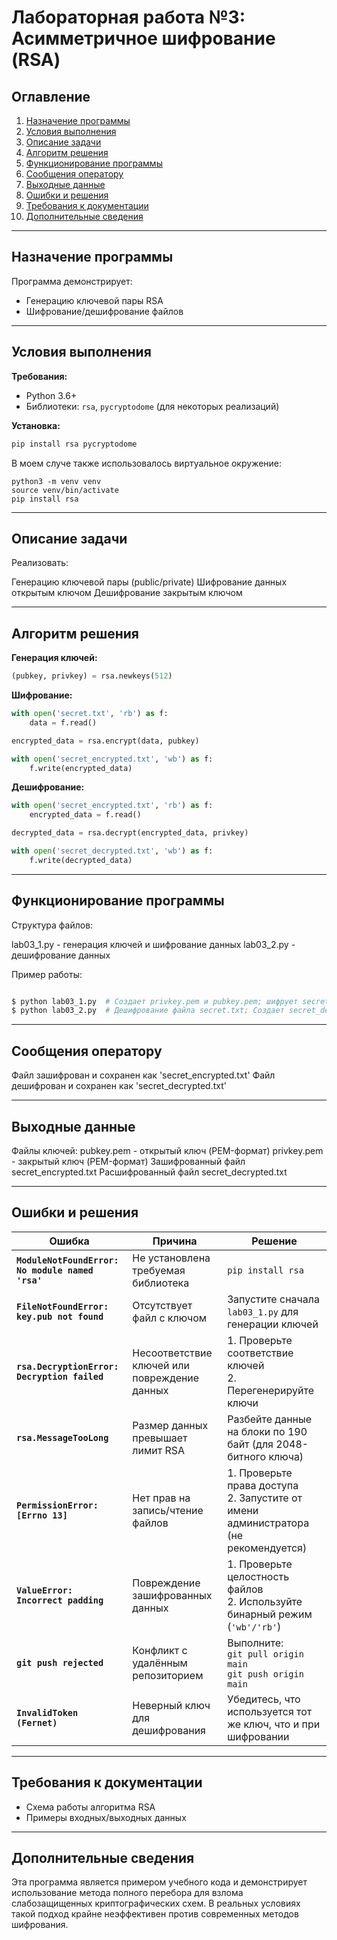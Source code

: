 # Лабораторная работа №3: Асимметричное шифрование (RSA)

## Оглавление
1. [Назначение программы](#назначение-программы)
2. [Условия выполнения](#условия-выполнения)
3. [Описание задачи](#описание-задачи)
4. [Алгоритм решения](#алгоритм-решения)
5. [Функционирование программы](#функционирование-программы)
6. [Сообщения оператору](#сообщения-оператору)
7. [Выходные данные](#выходные-данные)
8. [Ошибки и решения](#ошибки-и-решения)
9. [Требования к документации](#требования-к-документации)
10. [Дополнительные сведения](#дополнительные-сведения)

---

## Назначение программы
Программа демонстрирует:
- Генерацию ключевой пары RSA
- Шифрование/дешифрование файлов

---

## Условия выполнения
**Требования:**
- Python 3.6+
- Библиотеки: `rsa`, `pycryptodome` (для некоторых реализаций)
  
**Установка:**
```bash
pip install rsa pycryptodome
```

В моем случе также использовалось виртуальное окружение:

```
python3 -m venv venv    
source venv/bin/activate
pip install rsa
```

---

## Описание задачи

Реализовать:

Генерацию ключевой пары (public/private)
Шифрование данных открытым ключом
Дешифрование закрытым ключом

---

## Алгоритм решения

**Генерация ключей:**
```python
(pubkey, privkey) = rsa.newkeys(512)
```
**Шифрование:**
```python
with open('secret.txt', 'rb') as f:
    data = f.read()

encrypted_data = rsa.encrypt(data, pubkey)

with open('secret_encrypted.txt', 'wb') as f:
    f.write(encrypted_data)
```
**Дешифрование:**
```python
with open('secret_encrypted.txt', 'rb') as f:
    encrypted_data = f.read()

decrypted_data = rsa.decrypt(encrypted_data, privkey)

with open('secret_decrypted.txt', 'wb') as f:
    f.write(decrypted_data)
```

---

## Функционирование программы

Структура файлов:

lab03_1.py - генерация ключей и шифрование данных
lab03_2.py - дешифрование данных

Пример работы:

```bash

$ python lab03_1.py  # Создает privkey.pem и pubkey.pem; шифрует secret.txt; Создает secret_encrypted.txt
$ python lab03_2.py  # Дешифрование файла secret.txt; Создает secret_decrypted.txt
```

---

## Сообщения оператору

Файл зашифрован и сохранен как 'secret_encrypted.txt'
Файл дешифрован и сохранен как 'secret_decrypted.txt'

---

## Выходные данные

Файлы ключей:
pubkey.pem - открытый ключ (PEM-формат)
privkey.pem - закрытый ключ (PEM-формат)
Зашифрованный файл secret_encrypted.txt
Расшифрованный файл secret_decrypted.txt

---

## Ошибки и решения

| Ошибка | Причина | Решение |
|--------|---------|---------|
| **`ModuleNotFoundError: No module named 'rsa'`** | Не установлена требуемая библиотека | `pip install rsa` |
| **`FileNotFoundError: key.pub not found`** | Отсутствует файл с ключом | Запустите сначала `lab03_1.py` для генерации ключей |
| **`rsa.DecryptionError: Decryption failed`** | Несоответствие ключей или повреждение данных | 1. Проверьте соответствие ключей<br>2. Перегенерируйте ключи |
| **`rsa.MessageTooLong`** | Размер данных превышает лимит RSA | Разбейте данные на блоки по 190 байт (для 2048-битного ключа) |
| **`PermissionError: [Errno 13]`** | Нет прав на запись/чтение файлов | 1. Проверьте права доступа<br>2. Запустите от имени администратора (не рекомендуется) |
| **`ValueError: Incorrect padding`** | Повреждение зашифрованных данных | 1. Проверьте целостность файлов<br>2. Используйте бинарный режим (`'wb'/'rb'`) |
| **`git push rejected`** | Конфликт с удалённым репозиторием | Выполните:<br>`git pull origin main`<br>`git push origin main` |
| **`InvalidToken (Fernet)`** | Неверный ключ для дешифрования | Убедитесь, что используется тот же ключ, что и при шифровании |

---
  
## Требования к документации

- Схема работы алгоритма RSA
- Примеры входных/выходных данных

---

## Дополнительные сведения

Эта программа является примером учебного кода и демонстрирует использование метода полного перебора для взлома слабозащищенных криптографических схем. В реальных условиях такой подход крайне неэффективен против современных методов шифрования.
